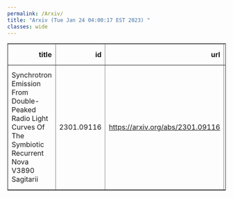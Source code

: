 ```yaml
---
permalink: /Arxiv/
title: "Arxiv (Tue Jan 24 04:00:17 EST 2023) "
classes: wide
---
```

<table border="1" class="dataframe">
  <thead>
    <tr style="text-align: right;">
      <th>title</th>
      <th>id</th>
      <th>url</th>
      <th>authors</th>
      <th>Local Authors</th>
    </tr>
  </thead>
  <tbody>
    <tr>
      <td>Synchrotron Emission From Double-Peaked Radio Light Curves Of The   Symbiotic Recurrent Nova V3890 Sagitarii</td>
      <td>2301.09116</td>
      <td><a href="https://arxiv.org/abs/2301.09116" target="_blank">https://arxiv.org/abs/2301.09116</a></td>
      <td>Miriam M. Nyamai, Justin D. Linford, James R. Allison, Laura Chomiuk, Patrick A. Woudt, Valério A. R. M. Ribeiro, Sumit K. Sarbadhicary</td>
      <td>Sumit Sarbadhicary</td>
    </tr>
  </tbody>
</table>